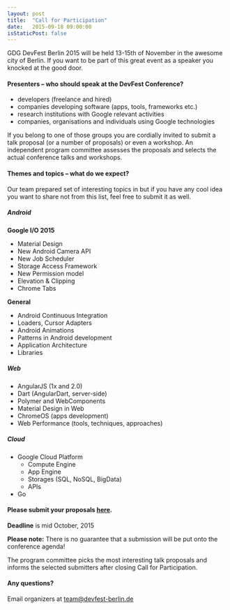 ```yaml
---
layout: post
title:  "Call for Participation"
date:   2015-09-18 09:00:00
isStaticPost: false
---
```

GDG DevFest Berlin 2015 will be held 13-15th of November in the awesome city of  Berlin. If you want to be part of this great event as a speaker you knocked at the good door.

#### Presenters – who should speak at the DevFest Conference?

* developers (freelance and hired)
* companies developing software (apps, tools, frameworks etc.)
* research institutions with Google relevant activities
* companies, organisations and individuals using Google technologies

If you belong to one of those groups you are cordially invited to submit a talk proposal (or a number of proposals) or even a workshop. An independent program committee assesses the proposals and selects the actual conference talks and workshops.<br/>

#### Themes and topics – what do we expect?
Our team prepared set of interesting topics in but if you have any cool idea you want to share not from this list, feel free to submit it as well.

##### Android

__Google I/O 2015__

* Material Design
* New Android Camera API
* New Job Scheduler
* Storage Access Framework
* New Permission model
* Elevation & Clipping
* Chrome Tabs

__General__

* Android Continuous Integration
* Loaders, Cursor Adapters
* Android Animations
* Patterns in Android development
* Application Architecture
* Libraries

##### Web

* AngularJS (1x and 2.0)
* Dart (AngularDart, server-side)
* Polymer and WebComponents
* Material Design in Web
* ChromeOS (apps development)
* Web Performance (tools, techniques, approaches)


##### Cloud

* Google Cloud Platform
  * Compute Engine
  * App Engine
  * Storages (SQL, NoSQL, BigData)
  * APIs
* Go


#### Please submit your proposals [here](https://conference.devfest-berlin.de/en/devfestberlin2015/cfp/session/new).
__Deadline__ is mid October, 2015

__Please note:__ There is no guarantee that a submission will be put onto the conference agenda!<br/>

The program committee picks the most interesting talk proposals and informs the selected submitters after closing Call for Participation.<br/>

#### Any questions? 
Email organizers at [team@devfest-berlin.de](mailto:team@devfest-berlin.de)